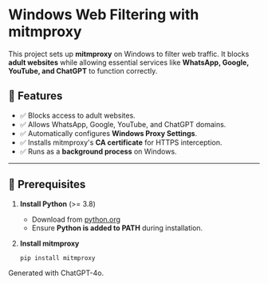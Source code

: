 # Windows Web Filtering with mitmproxy

This project sets up **mitmproxy** on Windows to filter web traffic. It blocks **adult websites** while allowing essential services like **WhatsApp, Google, YouTube, and ChatGPT** to function correctly.

## 🚀 Features
- ✅ Blocks access to adult websites.
- ✅ Allows WhatsApp, Google, YouTube, and ChatGPT domains.
- ✅ Automatically configures **Windows Proxy Settings**.
- ✅ Installs mitmproxy's **CA certificate** for HTTPS interception.
- ✅ Runs as a **background process** on Windows.

---

## 📌 Prerequisites
1. **Install Python** (>= 3.8)
   - Download from [python.org](https://www.python.org/)
   - Ensure **Python is added to PATH** during installation.

2. **Install mitmproxy**
   ```sh
   pip install mitmproxy

Generated with ChatGPT-4o.
